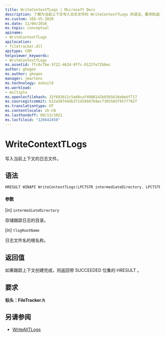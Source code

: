 ```yaml
---
title: WriteContextTLogs | Microsoft Docs
description: 了解为当前上下文写入日志文件的 WriteContextTLogs 的语法、要求和返回值。
ms.custom: SEO-VS-2020
ms.date: 11/04/2016
ms.topic: conceptual
apiname:
- WriteContextTLogs
apilocation:
- filetracker.dll
apitype: COM
helpviewer_keywords:
- WriteContextTLogs
ms.assetid: ffc6c7be-3f22-4624-9ffc-0122fe72b6ec
author: ghogen
ms.author: ghogen
manager: jmartens
ms.technology: msbuild
ms.workload:
- multiple
ms.openlocfilehash: 32f692012c5a60caf4988142b03b5610a0ebf717
ms.sourcegitcommit: b12a38744db371d2894769ecf305585f9577792f
ms.translationtype: HT
ms.contentlocale: zh-CN
ms.lasthandoff: 09/13/2021
ms.locfileid: "126642450"
---
```

# <a name="writecontexttlogs"></a>WriteContextTLogs

写入当前上下文的日志文件。

## <a name="syntax"></a>语法

```cpp
HRESULT WINAPI WriteContextTLogs(LPCTSTR intermediateDirectory, LPCTSTR tlogRootName);
```

#### <a name="parameters"></a>参数

[in] `intermediateDirectory`

 存储跟踪日志的目录。

[in] `tlogRootName`

 日志文件名的根名称。

## <a name="return-value"></a>返回值

 如果跟踪上下文创建完成，则返回带 SUCCEEDED 位集的 HRESULT 。

## <a name="requirements"></a>要求

 **标头：FileTracker.h** 

## <a name="see-also"></a>另请参阅

- [WriteAllTLogs](../msbuild/writealltlogs.md)